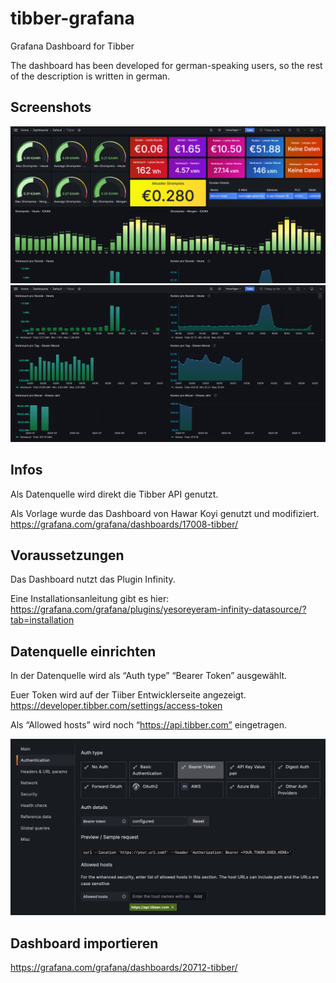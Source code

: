 # tibber-grafana
Grafana Dashboard for Tibber

The dashboard has been developed for german-speaking users, so the rest of the description is written in german.

## Screenshots

![Grafana dashboard](screenshots/screenshot-1.png)
![Grafana dashboard](screenshots/screenshot-2.png)


## Infos

Als Datenquelle wird direkt die Tibber API genutzt.

Als Vorlage wurde das Dashboard von Hawar Koyi genutzt und modifiziert. https://grafana.com/grafana/dashboards/17008-tibber/


## Voraussetzungen

Das Dashboard nutzt das Plugin Infinity.

Eine Installationsanleitung gibt es hier: https://grafana.com/grafana/plugins/yesoreyeram-infinity-datasource/?tab=installation


## Datenquelle einrichten

In der Datenquelle wird als “Auth type” “Bearer Token” ausgewählt. 

Euer Token wird auf der Tiiber Entwicklerseite angezeigt. https://developer.tibber.com/settings/access-token 

Als “Allowed hosts” wird noch “https://api.tibber.com” eingetragen.

![Datasource](screenshots/datasource.png)


## Dashboard importieren

https://grafana.com/grafana/dashboards/20712-tibber/
